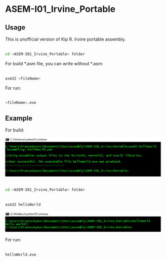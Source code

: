 ASEM-I01_Irvine_Portable
========================

## Usage

This is unofficial version of Kip R. Irvine portable assembly.

```bash

cd <ASEM-I01_Irvine_Portable> folder

```

For build *.asm file, you can write <fileName> without *.asm:

```bash

asm32 <fileName>

```

For run:

```bash

<fileName>.exe

```

## Example

For build:

![Build asm file](https://raw.githubusercontent.com/Franceskynov/ASEM-I01_Irvine_Portable/master/ScreeenShots/build_edited.jpg)

```bash

cd <ASEM-I01_Irvine_Portable> folder

```

```bash

asm32 helloWorld

```
![Run program](https://raw.githubusercontent.com/Franceskynov/ASEM-I01_Irvine_Portable/master/ScreeenShots/run_edited.jpg) 

For run:

```bash

helloWorld.exe

```
